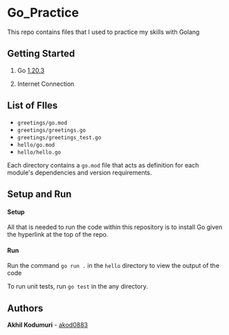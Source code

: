 # Go_Practice

This repo contains files that I used to practice my skills with Golang

## Getting Started
1) Go [1.20.3](https://go.dev/doc/install)

2) Internet Connection

## List of FIles
- `greetings/go.mod`
- `greetings/greetings.go`
- `greetings/greetings_test.go`
- `hello/go.mod`
- `hello/hello.go`

Each directory contains a `go.mod` file that acts as definition for each module's dependencies and version requirements.

## Setup and Run

#### Setup
All that is needed to run the code within this repository is to install Go given the hyperlink at the top of the repo.


#### Run
Run the command `go run .` in the `hello` directory to view the output of the code

To run unit tests, run `go test` in the any directory.

## Authors
**Akhil Kodumuri** - [akod0883](https://github.com/akod0883)
